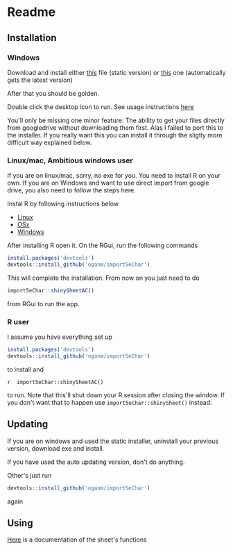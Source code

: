 
Readme
======

Installation
------------

### Windows

Download and install either [this](https://github.com/oganm/5eInteractiveSheet/raw/master/sheet/RInno_installer/setup_5eInteractiveSheet.exe) file (static version) or [this](https://github.com/oganm/5eInteractiveSheet/raw/master/sheetCI/RInno_installer/setup_import5eChar.exe) one (automatically gets the latest version)

After that you should be golden.

Double click the desktop icon to run. See usage instructions [here](https://github.com/oganm/import5eChar/blob/master/interactiveSheetDocumentation.md)

You'll only be missing one minor feature: The ability to get your files directly from googledrive without downloading them first. Alas I failed to port this to the installer. If you really want this you can install it through the sligtly more difficult way explained below.

### Linux/mac, Ambitious windows user

If you are on linux/mac, sorry, no exe for you. You need to install R on your own. If you are on Windows and want to use direct import from google drive, you also need to follow the steps here.

Instal R by following instructions below

-   [Linux](https://cran.r-project.org/bin/linux/)
-   [OSx](https://cran.r-project.org/bin/macosx/)
-   [Windows](https://cran.r-project.org/bin/windows/base/)

After installing R open it. On the RGui, run the following commands

``` r
install.packages('devtools')
devtools::install_github('oganm/import5eChar')
```

This will complete the installation. From now on you just need to do

``` r
import5eChar::shinySheetAC()
```

from RGui to run the app.

### R user

I assume you have everything set up

``` r
install.packages('devtools')
devtools::install_github('oganm/import5eChar')
```

to install and

`r  import5eChar::shinySheetAC()`

to run. Note that this'll shut down your R session after closing the window. If you don't want that to happen use `import5eChar::shinySheet()` instead.

Updating
--------

If you are on windows and used the static installer, uninstall your previous version, download exe and install.

If you have used the auto updating version, don't do anything.

Other's just run

``` r
devtools::install_github('oganm/import5eChar')
```

again

Using
-----

[Here](https://github.com/oganm/import5eChar/blob/master/interactiveSheetDocumentation.md) is a documentation of the sheet's functions
